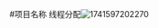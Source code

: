 #项目名称
线程分配![1741597202270](https://github.com/user-attachments/assets/d6614d40-d5b7-4b4d-b58d-7c0490abff1a)
